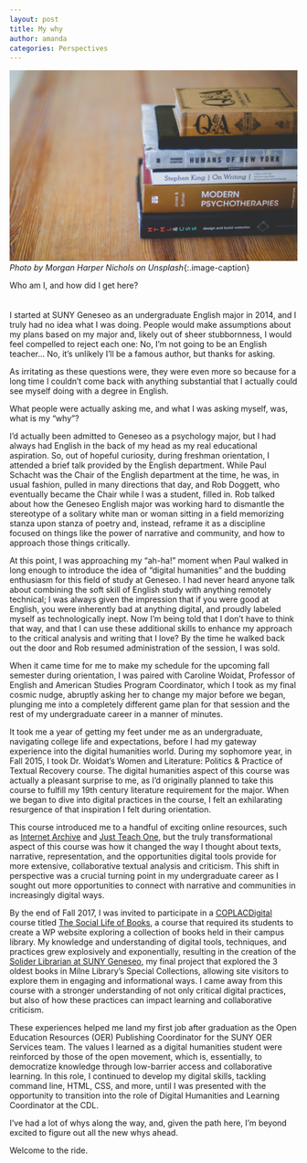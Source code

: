 ```yaml
---
layout: post
title: My why
author: amanda
categories: Perspectives
---
```

![](/images/books.jpg)
*Photo by Morgan Harper Nichols on Unsplash*{:.image-caption}

<span class="drop">W</span>ho am I, and how did I get here?

<p style="margin-top:2.5em;">I started at SUNY Geneseo as an undergraduate English major in 2014, and I truly had no idea what I was doing. People would make assumptions about my plans based on my major and, likely out of sheer stubbornness, I would feel compelled to reject each one: No, I’m not going to be an English teacher… No, it’s unlikely I’ll be a famous author, but thanks for asking.</p>

As irritating as these questions were, they were even more so because for a long time I couldn’t come back with anything substantial that I actually could see myself doing with a degree in English.

What people were actually asking me, and what I was asking myself, was, what is my “why”?

I’d actually been admitted to Geneseo as a psychology major, but I had always had English in the back of my head as my real educational aspiration. So, out of hopeful curiosity, during freshman orientation, I attended a brief talk provided by the English department. While Paul Schacht was the Chair of the English department at the time, he was, in usual fashion, pulled in many directions that day, and Rob Doggett, who eventually became the Chair while I was a student, filled in. Rob talked about how the Geneseo English major was working hard to dismantle the stereotype of a solitary white man or woman sitting in a field memorizing stanza upon stanza of poetry and, instead, reframe it as a discipline focused on things like the power of narrative and community, and how to approach those things critically. 

At this point, I was approaching my “ah-ha!” moment when Paul walked in long enough to introduce the idea of “digital humanities” and the budding enthusiasm for this field of study at Geneseo. I had never heard anyone talk about combining the soft skill of English study with anything remotely technical; I was always given the impression that if you were good at English, you were inherently bad at anything digital, and proudly labeled myself as technologically inept. Now I’m being told that I don’t have to think that way, and that I can use these additional skills to enhance my approach to the critical analysis and writing that I love? By the time he walked back out the door and Rob resumed administration of the session, I was sold.

When it came time for me to make my schedule for the upcoming fall semester during orientation, I was paired with Caroline Woidat, Professor of English and American Studies Program Coordinator, which I took as my final cosmic nudge, abruptly asking her to change my major before we began, plunging me into a completely different game plan for that session and the rest of my undergraduate career in a manner of minutes.

It took me a year of getting my feet under me as an undergraduate, navigating college life and expectations, before I had my gateway experience into the digital humanities world. During my sophomore year, in Fall 2015, I took Dr. Woidat’s Women and Literature: Politics & Practice of Textual Recovery course. The digital humanities aspect of this course was actually a pleasant surprise to me, as I’d originally planned to take this course to fulfill my 19th century literature requirement for the major. When we began to dive into digital practices in the course, I felt an exhilarating resurgence of that inspiration I felt during orientation. 

This course introduced me to a handful of exciting online resources, such as [Internet Archive](https://archive.org/) and [Just Teach One](https://archive.org/), but the truly transformational aspect of this course was how it changed the way I thought about texts, narrative, representation, and the opportunities digital tools provide for more extensive, collaborative textual analysis and criticism. This shift in perspective was a crucial turning point in my undergraduate career as I sought out more opportunities to connect with narrative and communities in increasingly digital ways.

By the end of Fall 2017, I was invited to participate in a [COPLACDigital](http://coplacdigital.org/) course titled [The Social Life of Books](http://slob.coplacdigital.org/), a course that required its students to create a WP website exploring a collection of books held in their campus library. My knowledge and understanding of digital tools, techniques, and practices grew explosively and exponentially, resulting in the creation of the [Solider Librarian at SUNY Geneseo](http://slob.coplacdigital.org/geneseo/), my final project that explored the 3 oldest books in Milne Library’s Special Collections, allowing site visitors to explore them in engaging and informational ways. I came away from this course with a stronger understanding of not only critical digital practices, but also of how these practices can impact learning and collaborative criticism. 

These experiences helped me land my first job after graduation as the Open Education Resources (OER) Publishing Coordinator for the SUNY OER Services team. The values I learned as a digital humanities student were reinforced by those of the open movement, which is, essentially, to democratize knowledge through low-barrier access and collaborative learning. In this role, I continued to develop my digital skills, tackling command line, HTML, CSS, and more, until I was presented with the opportunity to transition into the role of Digital Humanities and Learning Coordinator at the CDL. 

I’ve had a lot of whys along the way, and, given the path here, I’m beyond excited to figure out all the new whys ahead.

Welcome to the ride.
